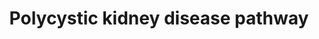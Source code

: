---
annotations:
- type: Pathway Ontology
  value: kidney disease pathway
authors:
- Egonw
- Mkutmon
- MaintBot
- Khanspers
- Fehrhart
- AgustinGV
- Eweitz
description: A putative PKD pathway proposed in Torres 2009 (Figure 2), showing up
  or down regulated genes.
last-edited: 2022-02-26
organisms:
- Homo sapiens
redirect_from:
- /index.php/Pathway:WP2571
- /instance/WP2571
schema-jsonld:
- '@context': https://schema.org/
  '@id': https://wikipathways.github.io/pathways/WP2571.html
  '@type': Dataset
  creator:
    '@type': Organization
    name: WikiPathways
  description: A putative PKD pathway proposed in Torres 2009 (Figure 2), showing
    up or down regulated genes.
  keywords:
  - ''
  - Ras
  - Src inh
  - Dvl
  - RSK
  - PLCgamma
  - Ac-VI
  - TKIs
  - KCa3.1
  - Proteasome
  - CTFR inh
  - sFRP4
  - mTOR inhibitors
  - TNF
  - MEK
  - MEK inh
  - Cl-
  - Nucleus
  - Gs
  - PKD2
  - Metformin
  - 'cAMP '
  - R
  - ATPase
  - EGF
  - Gq
  - Ca2+
  - V2RA
  - BRAF
  - Wnt
  - Na+
  - IP3
  - PDE
  - K+
  - PKD1
  - GSK3B
  - MYC
  - NKCC1
  - AMP
  - 'AMP '
  - ATP
  - TNF anatagonist
  - CCND1
  - SRC
  - Triptolide
  - CDK inhibitors
  - TSC1
  - Frizzled
  - ADP
  - LKB1
  - TSC2
  - AMPK
  - MTOR
  - JUN
  - ERK2
  - RHEB
  - IKK2
  - CTNNB1
  - VEGFB
  - phos
  - PKA
  - Vasopressin
  - V2R
  - SOC
  - ERK1
  - IGF1
  - Somatostatin
  - KCa3.1 inh
  - Protein Synthesis
  - Gi
  license: CC0
  name: Polycystic kidney disease pathway
seo: CreativeWork
title: Polycystic kidney disease pathway
wpid: WP2571
---